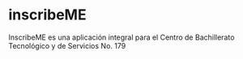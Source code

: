 # inscribeME
InscribeME es una aplicación integral para el Centro de Bachillerato Tecnológico y de Servicios No. 179
